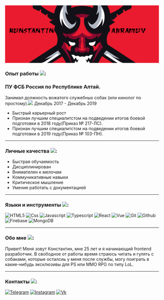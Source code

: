 ![Header](https://github.com/enc0re1337/enc0re1337/blob/main/Assets/Logo.jpg)

### Опыт работы <img src="https://img.icons8.com/external-itim2101-lineal-color-itim2101/64/000000/external-job-human-resource-itim2101-lineal-color-itim2101.png"/>:
### ПУ ФСБ Россия по Республике Алтай.
Занимал должность вожатого служебных собак (или кинолог по простому).<img src="https://img.icons8.com/pastel-glyph/64/000000/dog--v4.png"/>
Декабрь 2017 - Декабрь 2019
<ul>
 <li>Быстрый карьерный рост
 <li>Признан лучшим специалитстом на подведении итогов боевой подготовки в 2018 году(Приказ № 217-ЛС).
 <li>Признан лучшим специалитстом на подведении итогов боевой подготовки в 2019 году(Приказ № 103-ПН).
</ul>

<hr>

### Личные качества <img src="https://img.icons8.com/external-indigo-line-kalash/48/000000/external-personal-business-management-indigo-line-kalash.png"/>:
<ul>
 <li>Быстрая обучаемость
 <li>Дисциплинирован
 <li>Внимателен к мелочам
 <li>Коммуникативные навыки
 <li>Критическое мышление
 <li>Умение работать с документацией
</ul>

<hr>

### Языки и инструменты <img src="https://img.icons8.com/external-justicon-lineal-color-justicon/64/000000/external-tools-creativity-and-design-justicon-lineal-color-justicon.png"/>:

![HTML5](https://img.shields.io/badge/-HTML-090909?style=for-the-badge&logo=HTML5)
![Css](https://img.shields.io/badge/-Css-090909?style=for-the-badge&logo=CSS3&logoColor=4F4FD9)
![Javascript](https://img.shields.io/badge/-Javascript-090909?style=for-the-badge&logo=Javascript&logoColor=FFBF40)
![Typescript](https://img.shields.io/badge/-Typescript-090909?style=for-the-badge&logo=Typescript)
![React](https://img.shields.io/badge/-React-090909?style=for-the-badge&logo=React)
![Vue](https://img.shields.io/badge/-Vue-090909?style=for-the-badge&logo=V&logoColor=329000)
![Git](https://img.shields.io/badge/-Git-090909?style=for-the-badge&logo=Git)
![Github](https://img.shields.io/badge/-GitHub-090909?style=for-the-badge&logo=GitHub)
![Firebase](https://img.shields.io/badge/-Firebase-090909?style=for-the-badge&logo=Firebase)
![MongoDB](https://img.shields.io/badge/-MongoDB-090909?style=for-the-badge&logo=MongoDB)

<hr>

### Обо мне <img src="https://img.icons8.com/ios-filled/50/000000/guest-male--v2.png"/>:
Привет! Меня зовут Константин, мне 25 лет и я начинающий frontend разработчик.
В свободное от работы время страюсь читать и гулять с собаками, которые осталсиь у меня после службы, могу поиграть в какие-нибудь эксклюзивы для PS или MMO RPG по типу LoL.

<hr>

### Контакты <img src="https://img.icons8.com/material-rounded/24/000000/phone--v1.png"/>:
[![Telegram](https://img.shields.io/badge/-Telega-090909?style=for-the-badge&logo=Telegram)](https://t.me/CRXWW)
[![Instagram](https://img.shields.io/badge/-Insta-090909?style=for-the-badge&logo=Instagram)](https://www.instagram.com/kk.abramov/)
[![Vk](https://img.shields.io/badge/-VK-090909?style=for-the-badge&logo=Vk)](https://vk.com/idmbrouk)